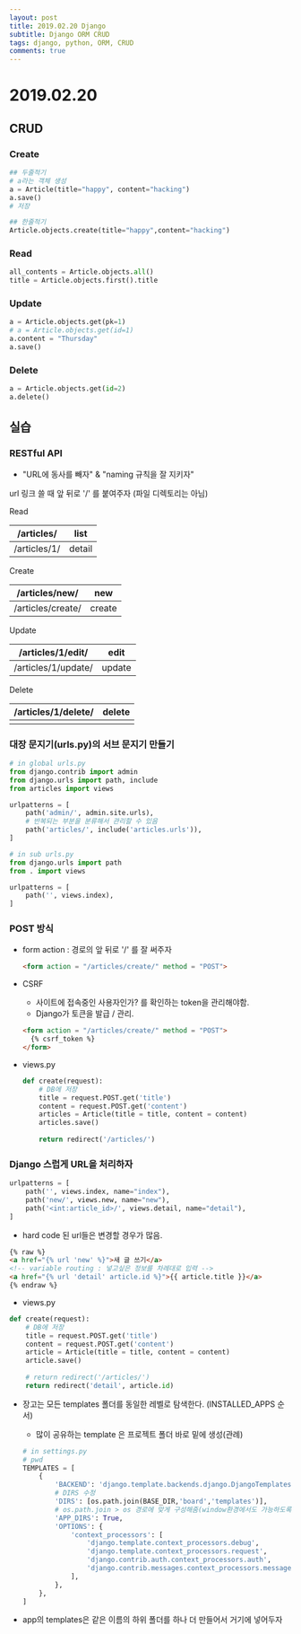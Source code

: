 ```yaml
---
layout: post
title: 2019.02.20 Django
subtitle: Django ORM CRUD
tags: django, python, ORM, CRUD
comments: true
---
```

# 2019.02.20

## CRUD

### Create

```python
## 두줄적기
# a라는 객체 생성
a = Article(title="happy", content="hacking")
a.save()
# 저장

## 한줄적기
Article.objects.create(title="happy",content="hacking")
```

### Read

```python
all_contents = Article.objects.all()
title = Article.objects.first().title
```

### Update

```python
a = Article.objects.get(pk=1)
# a = Article.objects.get(id=1)
a.content = "Thursday"
a.save()
```

### Delete

```python
a = Article.objects.get(id=2)
a.delete()
```



## 실습

### RESTful API

- "URL에 동사를 빼자" & "naming 규칙을 잘 지키자"

url 링크 쓸 때 앞 뒤로 '/' 를 붙여주자 (파일 디렉토리는 아님)

Read

| /articles/ | list |
| --- | --- |
| /articles/1/ | detail |

Create

| /articles/new/   | new   |
| --- | --- |
| /articles/create/ | create |

Update

| /articles/1/edit/ | edit |
| --- | --- |
| /articles/1/update/ | update |

Delete

| /articles/1/delete/ | delete |
| ------------------- | ------ |
|                     |        |



### 대장 문지기(urls.py)의 서브 문지기 만들기

```python
# in global urls.py
from django.contrib import admin
from django.urls import path, include
from articles import views

urlpatterns = [
    path('admin/', admin.site.urls),
    # 반복되는 부분을 분류해서 관리할 수 있음
    path('articles/', include('articles.urls')),
]
```

```python
# in sub urls.py
from django.urls import path
from . import views

urlpatterns = [
    path('', views.index),
]
```



### POST 방식

- form action : 경로의 앞 뒤로 '/' 를 잘 써주자

  ```html
  <form action = "/articles/create/" method = "POST">
  ```

- CSRF

  - 사이트에 접속중인 사용자인가? 를 확인하는 token을 관리해야함.
  - Django가 토큰을 발급 / 관리.

  ```html
  <form action = "/articles/create/" method = "POST">
  	{% csrf_token %}
  </form>
  ```

- views.py

  ```python
  def create(request):
      # DB에 저장
      title = request.POST.get('title')
      content = request.POST.get('content')
      articles = Article(title = title, content = content)
      articles.save()
      
      return redirect('/articles/')
  ```



### Django 스럽게 URL을 처리하자

```python
urlpatterns = [
    path('', views.index, name="index"),
    path('new/', views.new, name="new"),
    path('<int:article_id>/', views.detail, name="detail"),
]
```

- hard code 된 url들은 변경할 경우가 많음.

```html
{% raw %}
<a href="{% url 'new' %}">새 글 쓰기</a>
<!-- variable routing : 넣고싶은 정보를 차례대로 입력 -->
<a href="{% url 'detail' article.id %}">{{ article.title }}</a>
{% endraw %}
```

- views.py

```python
def create(request):
    # DB에 저장
    title = request.POST.get('title')
    content = request.POST.get('content')
    article = Article(title = title, content = content)
    article.save()
    
    # return redirect('/articles/')
    return redirect('detail', article.id)
```



- 장고는 모든 templates 폴더를 동일한 레벨로 탐색한다. (INSTALLED_APPS 순서)

  - 많이 공유하는 template 은 프로젝트 폴더 바로 밑에 생성(관례) 

  ```python
  # in settings.py
  # pwd
  TEMPLATES = [
      {
          'BACKEND': 'django.template.backends.django.DjangoTemplates',
          # DIRS 수정
          'DIRS': [os.path.join(BASE_DIR,'board','templates')],
          # os.path.join > os 경로에 맞게 구성해줌(window환경에서도 가능하도록)
          'APP_DIRS': True,
          'OPTIONS': {
              'context_processors': [
                  'django.template.context_processors.debug',
                  'django.template.context_processors.request',
                  'django.contrib.auth.context_processors.auth',
                  'django.contrib.messages.context_processors.messages',
              ],
          },
      },
  ]
  ```

- app의 templates은 같은 이름의 하위 폴더를 하나 더 만들어서 거기에 넣어두자